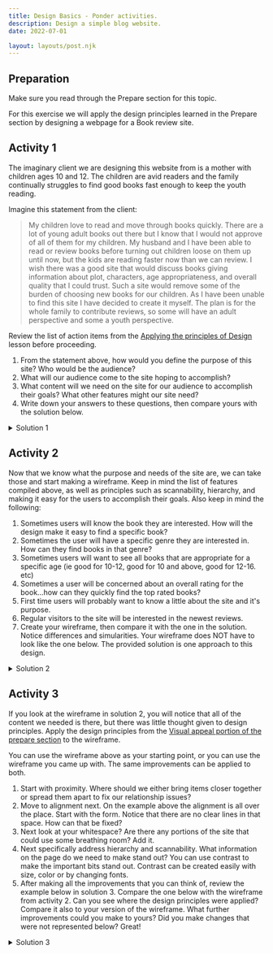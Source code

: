```yaml
---
title: Design Basics - Ponder activities.
description: Design a simple blog website.
date: 2022-07-01

layout: layouts/post.njk
---
```


## Preparation

Make sure you read through the Prepare section for this topic.

For this exercise we will apply the design principles learned in the Prepare section by designing a webpage for a Book review site.

## Activity 1

The imaginary client we are designing this website from is a mother with children ages 10 and 12. The children are avid readers and the family continually struggles to find good books fast enough to keep the youth reading.

Imagine this statement from the client:

> My children love to read and move through books quickly. There are a lot of young adult books out there but I know that I would not approve of all of them for my children. My husband and I have been able to read or review books before turning out children loose on them up until now, but the kids are reading faster now than we can review. I wish there was a good site that would discuss books giving information about plot, characters, age appropriateness, and overall quality that I could trust. Such a site would remove some of the burden of choosing new books for our children.
> As I have been unable to find this site I have decided to create it myself. The plan is for the whole family to contribute reviews, so some will have an adult perspective and some a youth perspective.

Review the list of action items from the [Applying the principles of Design](../prepare1/) lesson before proceeding.

1. From the statement above, how would you define the purpose of this site? Who would be the audience?
2. What will our audience come to the site hoping to accomplish?
3. What content will we need on the site for our audience to accomplish their goals? What other features might our site need?
4. Write down your answers to these questions, then compare yours with the solution below.

<details>
<summary>Solution 1</summary>

- Purpose: Create a site with detailed reviews of young adult books that parents and youth can use to find new reading material.
- Audience: Primarily parents of children ages 10-16, also children 10-16. But also anyone who likes to read.
- Parents and youth will come to the site to find new books to read. Their purposes will likely be slightly different however. Parents will primarily be concerned with if the book is appropriate for their child. This could involve questions about reading level and/or content. Youth will probably be more interested in whether the book sounds interesting and is well written. The site needs to accomodate both groups.
-

</details>

## Activity 2

Now that we know what the purpose and needs of the site are, we can take those and start making a wireframe. Keep in mind the list of features compiled above, as well as principles such as scannability, hierarchy, and making it easy for the users to accomplish their goals. Also keep in mind the following:

1. Sometimes users will know the book they are interested. How will the design make it easy to find a specific book?
2. Sometimes the user will have a specific genre they are interested in. How can they find books in that genre?
3. Sometimes users will want to see all books that are appropriate for a specific age (ie good for 10-12, good for 10 and above, good for 12-16. etc)
4. Sometimes a user will be concerned about an overall rating for the book...how can they quickly find the top rated books?
5. First time users will probably want to know a little about the site and it's purpose.
6. Regular visitors to the site will be interested in the newest reviews.
7. Create your wireframe, then compare it with the one in the solution. Notice differences and simularities. Your wireframe does NOT have to look like the one below. The provided solution is one approach to this design.

<details>
<summary>Solution 2</summary>

![initial wireframe for book review site](../../../../img/design-wireframe-initial.png)

</details>

## Activity 3

If you look at the wireframe in solution 2, you will notice that all of the content we needed is there, but there was little thought given to design principles. Apply the design principles from the [Visual appeal portion of the prepare section](../prepare1/) to the wireframe.

You can use the wireframe above as your starting point, or you can use the wireframe you came up with. The same improvements can be applied to both.

1. Start with proximity. Where should we either bring items closer together or spread them apart to fix our relationship issues?
2. Move to alignment next. On the example above the alignment is all over the place. Start with the form. Notice that there are no clear lines in that space. How can that be fixed?
3. Next look at your whitespace? Are there any portions of the site that could use some breathing room? Add it.
4. Next specifically address hierarchy and scannability. What information on the page do we need to make stand out? You can use contrast to make the important bits stand out. Contrast can be created easily with size, color or by changing fonts.
5. After making all the improvements that you can think of, review the example below in solution 3. Compare the one below with the wireframe from activity 2. Can you see where the design principles were applied? Compare it also to your version of the wireframe. What further improvements could you make to yours? Did you make changes that were not represented below? Great!

<details>
<summary>Solution 3</summary>

![wireframe for book review site with design principles applied](../../../../img/design-wireframe-final.png)

</details>
